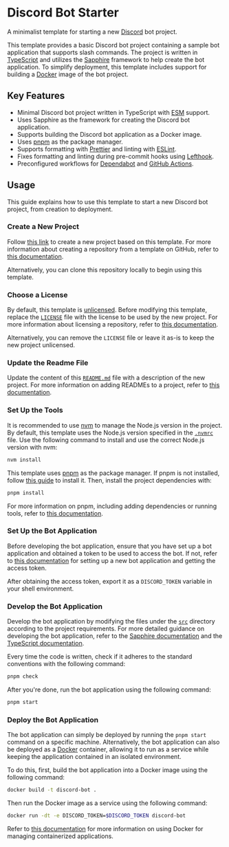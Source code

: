 # Discord Bot Starter

A minimalist template for starting a new [Discord](https://discord.com/) bot project.

This template provides a basic Discord bot project containing a sample bot application that supports slash commands. The project is written in [TypeScript](https://www.typescriptlang.org/) and utilizes the [Sapphire](https://sapphirejs.dev/) framework to help create the bot application. To simplify deployment, this template includes support for building a [Docker](https://www.docker.com/) image of the bot project.

## Key Features

- Minimal Discord bot project written in TypeScript with [ESM](https://nodejs.org/api/esm.html) support.
- Uses Sapphire as the framework for creating the Discord bot application.
- Supports building the Discord bot application as a Docker image.
- Uses [pnpm](https://pnpm.io/) as the package manager.
- Supports formatting with [Prettier](https://prettier.io/) and linting with [ESLint](https://eslint.org/).
- Fixes formatting and linting during pre-commit hooks using [Lefthook](https://lefthook.dev/).
- Preconfigured workflows for [Dependabot](https://docs.github.com/en/code-security/dependabot) and [GitHub Actions](https://github.com/features/actions).

## Usage

This guide explains how to use this template to start a new Discord bot project, from creation to deployment.

### Create a New Project

Follow [this link](https://github.com/new?template_name=discord-bot-starter&template_owner=threeal) to create a new project based on this template. For more information about creating a repository from a template on GitHub, refer to [this documentation](https://docs.github.com/en/repositories/creating-and-managing-repositories/creating-a-repository-from-a-template).

Alternatively, you can clone this repository locally to begin using this template.

### Choose a License

By default, this template is [unlicensed](https://unlicense.org/). Before modifying this template, replace the [`LICENSE`](./LICENSE) file with the license to be used by the new project. For more information about licensing a repository, refer to [this documentation](https://docs.github.com/en/repositories/managing-your-repositorys-settings-and-features/customizing-your-repository/licensing-a-repository).

Alternatively, you can remove the `LICENSE` file or leave it as-is to keep the new project unlicensed.

### Update the Readme File

Update the content of this [`README.md`](./README.md) file with a description of the new project. For more information on adding READMEs to a project, refer to [this documentation](https://docs.github.com/en/repositories/managing-your-repositorys-settings-and-features/customizing-your-repository/about-readmes).

### Set Up the Tools

It is recommended to use [nvm](https://github.com/nvm-sh/nvm) to manage the Node.js version in the project. By default, this template uses the Node.js version specified in the [`.nvmrc`](./.nvmrc) file. Use the following command to install and use the correct Node.js version with nvm:

```sh
nvm install
```

This template uses [pnpm](https://pnpm.io/) as the package manager. If pnpm is not installed, follow [this guide](https://pnpm.io/installation) to install it. Then, install the project dependencies with:

```sh
pnpm install
```

For more information on pnpm, including adding dependencies or running tools, refer to [this documentation](https://pnpm.io/pnpm-cli).

### Set Up the Bot Application

Before developing the bot application, ensure that you have set up a bot application and obtained a token to be used to access the bot. If not, refer to [this documentation](https://discord.com/developers/docs/quick-start/getting-started) for setting up a new bot application and getting the access token.

After obtaining the access token, export it as a `DISCORD_TOKEN` variable in your shell environment.

### Develop the Bot Application

Develop the bot application by modifying the files under the [`src`](./src) directory according to the project requirements. For more detailed guidance on developing the bot application, refer to the [Sapphire documentation](https://sapphirejs.dev/docs/General/Welcome) and the [TypeScript documentation](https://www.typescriptlang.org/docs/).

Every time the code is written, check if it adheres to the standard conventions with the following command:

```sh
pnpm check
```

After you're done, run the bot application using the following command:

```sh
pnpm start
```

### Deploy the Bot Application

The bot application can simply be deployed by running the `pnpm start` command on a specific machine. Alternatively, the bot application can also be deployed as a [Docker](https://www.docker.com/) container, allowing it to run as a service while keeping the application contained in an isolated environment.

To do this, first, build the bot application into a Docker image using the following command:

```sh
docker build -t discord-bot .
```

Then run the Docker image as a service using the following command:

```sh
docker run -dt -e DISCORD_TOKEN=$DISCORD_TOKEN discord-bot
```

Refer to [this documentation](https://docs.docker.com/guides/) for more information on using Docker for managing containerized applications.
